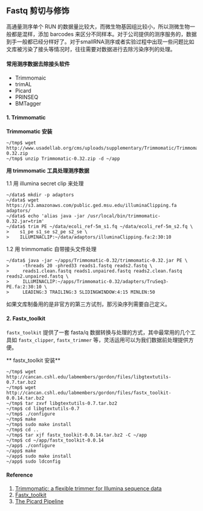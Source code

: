 ## Fastq 剪切与修饰

高通量测序单个 RUN 的数据量比较大，而微生物基因组比较小，所以测微生物一般都是混样，添加 barcodes 来区分不同样本。对于公司提供的测序服务的，数据到手一般都已经分样好了。对于smallRNA测序或者实验过程中出现一些问题比如文库被污染了接头等情况时，往往需要对数据进行去除污染序列的处理。

#### 常用测序数据去除接头软件

* Trimmomaic
* trimAL
* Picard
* PRINSEQ
* BMTagger

#### 1. Trimmomatic

**Trimmomatic 安装**

```
~/tmp$ wget http://www.usadellab.org/cms/uploads/supplementary/Trimmomatic/Trimmomatic-0.32.zip
~/tmp$ unzip Trimmomatic-0.32.zip -d ~/app
```

**用 trimmomatic 工具处理测序数据**

1.1 用 illumina secret clip 来处理

```
~/data$ mkdir -p adaptors
~/data$ wget https://s3.amazonaws.com/public.ged.msu.edu/illuminaClipping.fa adaptors/
~/data$ echo 'alias java -jar /usr/local/bin/trimmomatic-0.32.jar=trim'
~/data$ trim PE ~/data/ecoli_ref-5m_s1.fq ~/data/ecoli_ref-5m_s2.fq \
>    s1_pe s1_se s2_pe s2_se \
>    ILLUMINACLIP:~/data/adaptors/illuminaClipping.fa:2:30:10
```

1.2 用 trimmomatic 自带接头文件处理

```
~/data$ java -jar ~/apps/Trimmomatic-0.32/trimmomatic-0.32.jar PE \
>     -threads 20 -phred33 reads1.fastq reads2.fastq \
>     reads1.clean.fastq reads1.unpaired.fastq reads2.clean.fastq reads2.unpaired.fastq \
>     ILLUMINACLIP:~/apps/Trimmomatic-0.32/adapters/TruSeq3-PE.fa:2:30:10 \
>     LEADING:3 TRAILING:3 SLIDINGWINDOW:4:15 MINLEN:50
```

如果文库制备用的是非官方的第三方试剂，那污染序列需要自己定义。

#### 2. Fastx_toolkit

`fastx_toolkit` 提供了一套 fasta/q 数据转换与处理的方式，其中最常用的几个工具如 `fastx_clipper`, `fastx_trimmer` 等，灵活运用可以为我们数据前处理提供方便。

** fastx_toolkit 安装**

```
~/tmp$ wget http://cancan.cshl.edu/labmembers/gordon/files/libgtextutils-0.7.tar.bz2
~/tmp$ wget http://cancan.cshl.edu/labmembers/gordon/files/fastx_toolkit-0.0.14.tar.bz2
~/tmp$ tar zxvf libgtextutils-0.7.tar.bz2
~/tmp$ cd libgtextutils-0.7
~/tmp$ ./configure
~/tmp$ make
~/tmp$ sudo make install
~/tmp$ cd ..
~/tmp$ tar xjf fastx_toolkit-0.0.14.tar.bz2 -C ~/app
~/tmp$ cd ~/app/fastx_toolkit-0.0.14
~/app$ ./configure
~/app$ make
~/app$ sudo make install
~/app$ sudo ldconfig
```


#### Reference ###
1. [Trimmomatic: a flexible trimmer for Illumina sequence data](http://bioinformatics.oxfordjournals.org/content/early/2014/04/12/bioinformatics.btu170.full.pdf)
2. [Fastx_toolkit](http://hannonlab.cshl.edu/fastx_toolkit/)
3. [The Picard Pipeline](https://www.broadinstitute.org/files/shared/mpg/plathumgen/plathumgen_fennell.pdf)
